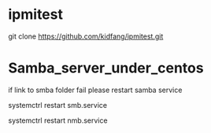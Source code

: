 # ipmitest
git clone https://github.com/kidfang/ipmitest.git

# Samba_server_under_centos
if link to smba folder fail please restart samba service

systemctrl restart smb.service

systemctrl restart nmb.service
